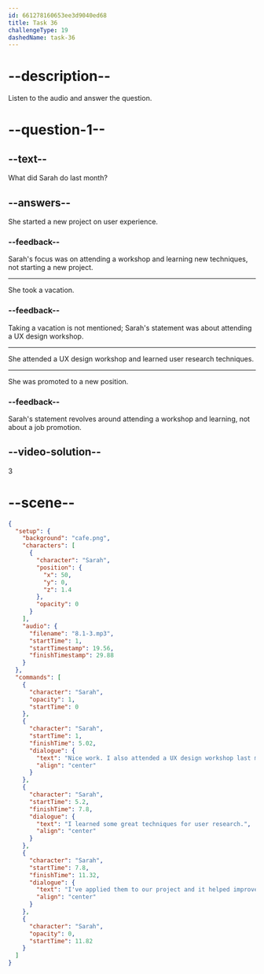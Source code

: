 ```yaml
---
id: 661278160653ee3d9040ed68
title: Task 36
challengeType: 19
dashedName: task-36
---
```


<!-- (Audio) Sarah: Nice work! I also attended a UX design workshop last month. I learned some great techniques for user research. I've applied them to our project, and it helped improve the user experience. -->

# --description--

Listen to the audio and answer the question.

# --question-1--

## --text--

What did Sarah do last month?

## --answers--

She started a new project on user experience.

### --feedback--

Sarah's focus was on attending a workshop and learning new techniques, not starting a new project.

---

She took a vacation.

### --feedback--

Taking a vacation is not mentioned; Sarah's statement was about attending a UX design workshop.

---

She attended a UX design workshop and learned user research techniques.

---

She was promoted to a new position.

### --feedback--

Sarah's statement revolves around attending a workshop and learning, not about a job promotion.

## --video-solution--

3

# --scene--

```json
{
  "setup": {
    "background": "cafe.png",
    "characters": [
      {
        "character": "Sarah",
        "position": {
          "x": 50,
          "y": 0,
          "z": 1.4
        },
        "opacity": 0
      }
    ],
    "audio": {
      "filename": "8.1-3.mp3",
      "startTime": 1,
      "startTimestamp": 19.56,
      "finishTimestamp": 29.88
    }
  },
  "commands": [
    {
      "character": "Sarah",
      "opacity": 1,
      "startTime": 0
    },
    {
      "character": "Sarah",
      "startTime": 1,
      "finishTime": 5.02,
      "dialogue": {
        "text": "Nice work. I also attended a UX design workshop last month.",
        "align": "center"
      }
    },
    {
      "character": "Sarah",
      "startTime": 5.2,
      "finishTime": 7.8,
      "dialogue": {
        "text": "I learned some great techniques for user research.",
        "align": "center"
      }
    },
    {
      "character": "Sarah",
      "startTime": 7.8,
      "finishTime": 11.32,
      "dialogue": {
        "text": "I've applied them to our project and it helped improve the user experience.",
        "align": "center"
      }
    },
    {
      "character": "Sarah",
      "opacity": 0,
      "startTime": 11.82
    }
  ]
}
```
